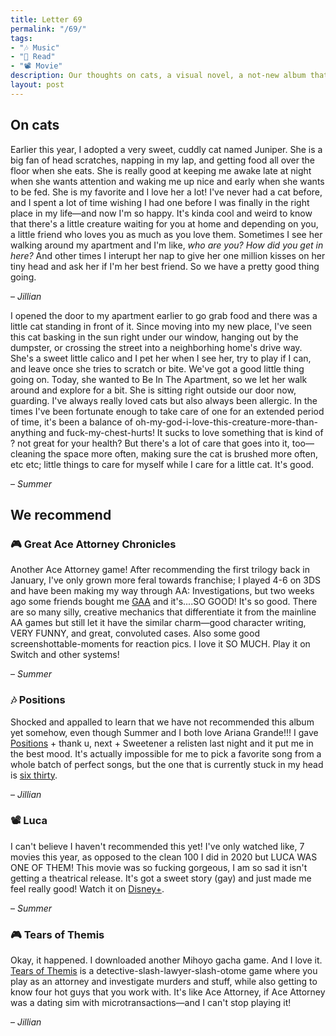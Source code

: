 ```yaml
---
title: Letter 69
permalink: "/69/"
tags:
- "🎶 Music"
- "📖 Read"
- "📽️ Movie"
description: Our thoughts on cats, a visual novel, a not-new album that's still great, a sweet Pixar movie, and a dating sim.
layout: post
---
```


## On cats

Earlier this year, I adopted a very sweet, cuddly cat named Juniper. She is a big fan of head scratches, napping in my lap, and getting food all over the floor when she eats. She is really good at keeping me awake late at night when she wants attention and waking me up nice and early when she wants to be fed. She is my favorite and I love her a lot! I've never had a cat before, and I spent a lot of time wishing I had one before I was finally in the right place in my life—and now I'm so happy. It's kinda cool and weird to know that there's a little creature waiting for you at home and depending on you, a little friend who loves you as much as you love them. Sometimes I see her walking around my apartment and I'm like, *who are you? How did you get in here?* And other times I interupt her nap to give her one million kisses on her tiny head and ask her if I'm her best friend. So we have a pretty good thing going.

– *Jillian*

I opened the door to my apartment earlier to go grab food and there was a little cat standing in front of it. Since moving into my new place, I've seen this cat basking in the sun right under our window, hanging out by the dumpster, or crossing the street into a neighborhing home's drive way. She's a sweet little calico and I pet her when I see her, try to play if I can, and leave once she tries to scratch or bite. We've got a good little thing going on. Today, she wanted to Be In The Apartment, so we let her walk around and explore for a bit. She is sitting right outside our door now, guarding. I've always really loved cats but also always been allergic. In the times I've been fortunate enough to take care of one for an extended period of time, it's been a balance of oh-my-god-i-love-this-creature-more-than-anything and fuck-my-chest-hurts! It sucks to love something that is kind of ? not great for your health? But there's a lot of care that goes into it, too—cleaning the space more often, making sure the cat is brushed more often, etc etc; little things to care for myself while I care for a little cat. It's good. 

– *Summer*

## We recommend

### 🎮 Great Ace Attorney Chronicles

Another Ace Attorney game! After recommending the first trilogy back in January, I've only grown more feral towards franchise; I played 4-6 on 3DS and have been making my way through AA: Investigations, but two weeks ago some friends bought me [GAA](https://www.ace-attorney.com/great1-2/us/) and it's....SO GOOD! It's so good. There are so many silly, creative mechanics that differentiate it from the mainline AA games but still let it have the similar charm—good character writing, VERY FUNNY, and great, convoluted cases. Also some good screenshottable-moments for reaction pics. I love it SO MUCH. Play it on Switch and other systems! 

– *Summer*

### 🎶 Positions

Shocked and appalled to learn that we have not recommended this album yet somehow, even though Summer and I both love Ariana Grande!!! I gave [Positions](https://www.google.com/url?sa=t&rct=j&q=&esrc=s&source=web&cd=&cad=rja&uact=8&ved=2ahUKEwjww4XqwazyAhXmguAKHRhJC04QFnoECAIQAQ&url=https%3A%2F%2Fopen.spotify.com%2Falbum%2F3euz4vS7ezKGnNSwgyvKcd&usg=AOvVaw355h__0TgohhRDRryylJ6J) + thank u, next + Sweetener a relisten last night and it put me in the best mood. It's actually impossible for me to pick a favorite song from a whole batch of perfect songs, but the one that is currently stuck in my head is [six thirty](https://open.spotify.com/track/2IKJtXeR5UsaUjZB46fTOK?si=075c5cc0da854a0f).

– *Jillian*

### 📽️ Luca

I can't believe I haven't recommended this yet! I've only watched like, 7 movies this year, as opposed to the clean 100 I did in 2020 but LUCA WAS ONE OF THEM! This movie was so fucking gorgeous, I am so sad it isn't getting a theatrical release. It's got a sweet story (gay) and just made me feel really good! Watch it on [Disney+](https://www.google.com/aclk?sa=l&ai=DChcSEwiy7NHKwazyAhUDnLMKHevBBU4YABAAGgJxbg&sig=AOD64_2SnXwFljVCsI9Vtghte6BeYA3_EQ&q&adurl&ved=2ahUKEwib58nKwazyAhVqhOAKHWPqADcQ0Qx6BAgCEAE). 

– *Summer*

### 🎮 Tears of Themis

Okay, it happened. I downloaded another Mihoyo gacha game. And I love it. [Tears of Themis](https://tot.mihoyo.com/en-us/) is a detective-slash-lawyer-slash-otome game where you play as an attorney and investigate murders and stuff, while also getting to know four hot guys that you work with. It's like Ace Attorney, if Ace Attorney was a dating sim with microtransactions—and I can't stop playing it!

– *Jillian*